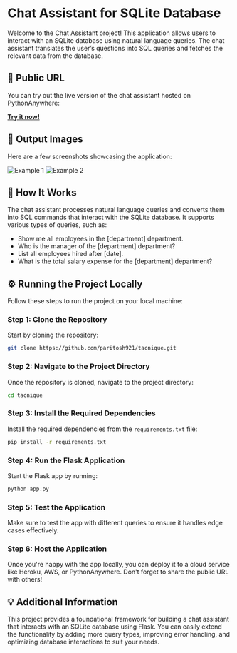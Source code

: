 # Chat Assistant for SQLite Database

Welcome to the Chat Assistant project! This application allows users to interact with an SQLite database using natural language queries. The chat assistant translates the user’s questions into SQL queries and fetches the relevant data from the database.

## 🌟 Public URL

You can try out the live version of the chat assistant hosted on PythonAnywhere:

[**Try it now!**](https://paritosh921.pythonanywhere.com/)

## 📸 Output Images

Here are a few screenshots showcasing the application:

![Example 1](https://github.com/user-attachments/assets/863b83b8-5e75-4ea3-a174-a1a3edbdb8ac)
![Example 2](https://github.com/user-attachments/assets/6c8616c0-a635-4a02-9539-5c0d548ecc95)

## 🚀 How It Works

The chat assistant processes natural language queries and converts them into SQL commands that interact with the SQLite database. It supports various types of queries, such as:

- Show me all employees in the [department] department.
- Who is the manager of the [department] department?
- List all employees hired after [date].
- What is the total salary expense for the [department] department?

## ⚙️ Running the Project Locally

Follow these steps to run the project on your local machine:

### Step 1: Clone the Repository

Start by cloning the repository:

```bash
git clone https://github.com/paritosh921/tacnique.git
```

### Step 2: Navigate to the Project Directory

Once the repository is cloned, navigate to the project directory:

```bash
cd tacnique
```

### Step 3: Install the Required Dependencies

Install the required dependencies from the `requirements.txt` file:

```bash
pip install -r requirements.txt
```

### Step 4: Run the Flask Application

Start the Flask app by running:

```bash
python app.py
```

### Step 5: Test the Application

Make sure to test the app with different queries to ensure it handles edge cases effectively.

### Step 6: Host the Application

Once you're happy with the app locally, you can deploy it to a cloud service like Heroku, AWS, or PythonAnywhere. Don't forget to share the public URL with others!

## 💡 Additional Information

This project provides a foundational framework for building a chat assistant that interacts with an SQLite database using Flask. You can easily extend the functionality by adding more query types, improving error handling, and optimizing database interactions to suit your needs.
